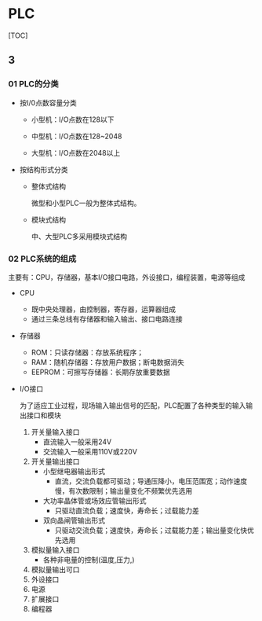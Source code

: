 # PLC

[TOC]

## 3

### 01 PLC的分类

- 按I/0点数容量分类

  - 小型机：I/O点数在128以下

  - 中型机：I/O点数在128~2048

  - 大型机：I/O点数在2048以上

- 按结构形式分类

  - 整体式结构

    微型和小型PLC一般为整体式结构。

  - 模块式结构

    中、大型PLC多采用模块式结构

### 02 PLC系统的组成

主要有：CPU，存储器，基本I/O接口电路，外设接口，编程装置，电源等组成

- CPU

  - 既中央处理器，由控制器，寄存器，运算器组成
  - 通过三条总线有存储器和输入输出、接口电路连接

- 存储器

  - ROM：只读存储器：存放系统程序；
  - RAM：随机存储器：存放用户数据；断电数据消失
  - EEPROM：可擦写存储器：长期存放重要数据

- I/O接口

  为了适应工业过程，现场输入输出信号的匹配，PLC配置了各种类型的输入输出接口和模块

  1. 开关量输入接口
     - 直流输入一般采用24V
     - 交流输入一般采用110V或220V
  2. 开关量输出接口
     - 小型继电器输出形式
       - 直流，交流负载都可驱动；导通压降小，电压范围宽；动作速度慢，有次数限制；输出量变化不频繁优先选用
     - 大功率晶体管或场效应管输出形式
       - 只驱动直流负载；速度快，寿命长；过载能力差
     - 双向晶闸管输出形式
       - 只驱动交流负载；速度快，寿命长；过载能力差；输出量变化快优先选用
  3. 模拟量输入接口
     - 各种非电量的控制(温度,压力,)
  4. 模拟量输出可口
  5. 外设接口
  6. 电源
  7. 扩展接口
  8. 编程器